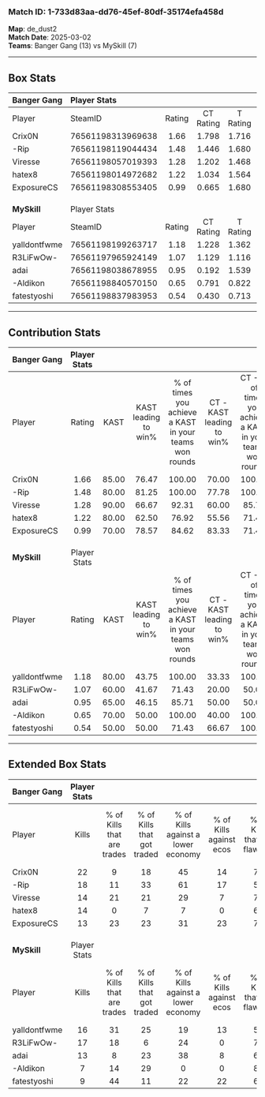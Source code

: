 ### Match ID: 1-733d83aa-dd76-45ef-80df-35174efa458d  
**Map**: de_dust2  
**Match Date**: 2025-03-02  
**Teams**: Banger Gang (13) vs MySkill (7)  

---  

## Box Stats  

| **Banger Gang** | Player Stats      |        |           |          |       |      |       |         |        |      |     |
| :- | :- | :-: | :-: | :-: | :-: | :-: | :-: | :-: | :-: | :-: | :-: |
| Player          | SteamID           | Rating | CT Rating | T Rating | KAST  | ADR  | Kills | Assists | Deaths | K/D  | HS% |
| Crix0N          | 76561198313969638 |  1.66  |   1.798   |  1.716   | 85.00 | 99.8 |  22   |    5    |   12   | 1.83 | 63  |
| -Rip            | 76561198119044434 |  1.48  |   1.446   |  1.680   | 80.00 | 99.3 |  18   |    7    |   11   | 1.64 | 55  |
| Viresse         | 76561198057019393 |  1.28  |   1.202   |  1.468   | 90.00 | 81.2 |  14   |    9    |   13   | 1.08 | 35  |
| hatex8          | 76561198014972682 |  1.22  |   1.034   |  1.564   | 80.00 | 74.1 |  14   |    5    |   11   | 1.27 | 71  |
| ExposureCS      | 76561198308553405 |  0.99  |   0.665   |  1.680   | 70.00 | 70.9 |  13   |    6    |   15   | 0.87 | 53  |
|                 |                   |        |           |          |       |      |       |         |        |      |     |
|                 |                   |        |           |          |       |      |       |         |        |      |     |
|                 |                   |        |           |          |       |      |       |         |        |      |     |
| **MySkill**     | Player Stats      |        |           |          |       |      |       |         |        |      |     |
| Player          | SteamID           | Rating | CT Rating | T Rating | KAST  | ADR  | Kills | Assists | Deaths | K/D  | HS% |
| yalldontfwme    | 76561198199263717 |  1.18  |   1.228   |  1.362   | 80.00 | 71.3 |  16   |    2    |   15   | 1.07 | 56  |
| R3LiFwOw-       | 76561197965924149 |  1.07  |   1.129   |  1.116   | 60.00 | 93.3 |  17   |    3    |   18   | 0.94 | 52  |
| adai            | 76561198038678955 |  0.95  |   0.192   |  1.539   | 65.00 | 86.6 |  13   |    5    |   17   | 0.76 | 84  |
| -Aldikon        | 76561198840570150 |  0.65  |   0.791   |  0.822   | 70.00 | 41.6 |   7   |    3    |   14   | 0.50 | 57  |
| fatestyoshi     | 76561198837983953 |  0.54  |   0.430   |  0.713   | 50.00 | 54.1 |   9   |    1    |   17   | 0.53 | 66  |
---  

## Contribution Stats  

| **Banger Gang** | Player Stats |       |                      |                                                        |                           |                                                             |                          |                                                            |
| :- | :-: | :-: | :-: | :-: | :-: | :-: | :-: | :-: |
| Player          |    Rating    | KAST  | KAST leading to win% | % of times you achieve a KAST in your teams won rounds | CT - KAST leading to win% | CT - % of times you achieve a KAST in your teams won rounds | T - KAST leading to win% | T - % of times you achieve a KAST in your teams won rounds |
| Crix0N          |     1.66     | 85.00 |        76.47         |                         100.00                         |           70.00           |                           100.00                            |          85.71           |                           100.00                           |
| -Rip            |     1.48     | 80.00 |        81.25         |                         100.00                         |           77.78           |                           100.00                            |          85.71           |                           100.00                           |
| Viresse         |     1.28     | 90.00 |        66.67         |                         92.31                          |           60.00           |                            85.71                            |          75.00           |                           100.00                           |
| hatex8          |     1.22     | 80.00 |        62.50         |                         76.92                          |           55.56           |                            71.43                            |          71.43           |                           83.33                            |
| ExposureCS      |     0.99     | 70.00 |        78.57         |                         84.62                          |           83.33           |                            71.43                            |          75.00           |                           100.00                           |
|                 |              |       |                      |                                                        |                           |                                                             |                          |                                                            |
|                 |              |       |                      |                                                        |                           |                                                             |                          |                                                            |
|                 |              |       |                      |                                                        |                           |                                                             |                          |                                                            |
| **MySkill**     | Player Stats |       |                      |                                                        |                           |                                                             |                          |                                                            |
| Player          |    Rating    | KAST  | KAST leading to win% | % of times you achieve a KAST in your teams won rounds | CT - KAST leading to win% | CT - % of times you achieve a KAST in your teams won rounds | T - KAST leading to win% | T - % of times you achieve a KAST in your teams won rounds |
| yalldontfwme    |     1.18     | 80.00 |        43.75         |                         100.00                         |           33.33           |                           100.00                            |          50.00           |                           100.00                           |
| R3LiFwOw-       |     1.07     | 60.00 |        41.67         |                         71.43                          |           20.00           |                            50.00                            |          57.14           |                           80.00                            |
| adai            |     0.95     | 65.00 |        46.15         |                         85.71                          |           50.00           |                            50.00                            |          45.45           |                           100.00                           |
| -Aldikon        |     0.65     | 70.00 |        50.00         |                         100.00                         |           40.00           |                           100.00                            |          55.56           |                           100.00                           |
| fatestyoshi     |     0.54     | 50.00 |        50.00         |                         71.43                          |           66.67           |                           100.00                            |          42.86           |                           60.00                            |
---  

## Extended Box Stats  

| **Banger Gang** | Player Stats |                            |                            |                                    |                         |                              |                                 |        |                             |                                     |                          |                               |                            |
| :- | :-: | :-: | :-: | :-: | :-: | :-: | :-: | :-: | :-: | :-: | :-: | :-: | :-: |
| Player          |    Kills     | % of Kills that are trades | % of Kills that got traded | % of Kills against a lower economy | % of Kills against ecos | % of Kills that are flawless | % of Kills that are close duels | Deaths | % of Deaths that get traded | % of Deaths against a lower economy | % of Deaths against ecos | % of Deaths that are flawless | % of Deaths that are close |
| Crix0N          |      22      |             9              |             18             |                 45                 |           14            |              73              |                0                |   12   |             33              |                 25                  |            8             |              67               |             0              |
| -Rip            |      18      |             11             |             33             |                 61                 |           17            |              50              |                6                |   11   |             18              |                 18                  |            0             |              64               |             9              |
| Viresse         |      14      |             21             |             21             |                 29                 |            7            |              71              |                7                |   13   |              8              |                 23                  |            0             |              54               |             8              |
| hatex8          |      14      |             0              |             7              |                 7                  |            0            |              64              |                7                |   11   |              9              |                 27                  |            0             |              91               |             9              |
| ExposureCS      |      13      |             23             |             23             |                 31                 |           23            |              77              |                8                |   15   |             20              |                 33                  |            7             |              67               |             13             |
|                 |              |                            |                            |                                    |                         |                              |                                 |        |                             |                                     |                          |                               |                            |
|                 |              |                            |                            |                                    |                         |                              |                                 |        |                             |                                     |                          |                               |                            |
|                 |              |                            |                            |                                    |                         |                              |                                 |        |                             |                                     |                          |                               |                            |
| **MySkill**     | Player Stats |                            |                            |                                    |                         |                              |                                 |        |                             |                                     |                          |                               |                            |
| Player          |    Kills     | % of Kills that are trades | % of Kills that got traded | % of Kills against a lower economy | % of Kills against ecos | % of Kills that are flawless | % of Kills that are close duels | Deaths | % of Deaths that get traded | % of Deaths against a lower economy | % of Deaths against ecos | % of Deaths that are flawless | % of Deaths that are close |
| yalldontfwme    |      16      |             31             |             25             |                 19                 |           13            |              56              |               19                |   15   |             33              |                 27                  |            7             |              73               |             0              |
| R3LiFwOw-       |      17      |             18             |             6              |                 24                 |            0            |              71              |                6                |   18   |             11              |                 22                  |            6             |              39               |             11             |
| adai            |      13      |             8              |             23             |                 38                 |            8            |              69              |                8                |   17   |             12              |                 18                  |            0             |              76               |             12             |
| -Aldikon        |      7       |             14             |             29             |                 0                  |            0            |              86              |                0                |   14   |             43              |                 29                  |            7             |              79               |             0              |
| fatestyoshi     |      9       |             44             |             11             |                 22                 |           22            |              67              |                0                |   17   |             12              |                 24                  |            0             |              71               |             0              |
